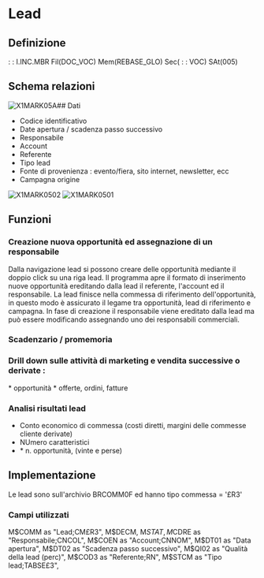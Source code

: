 # Lead
## Definizione
 :  : I.INC.MBR Fil(DOC_VOC) Mem(REBASE_GLO) Sec( :  : VOC) SAt(005)

## Schema relazioni
![X1MARK05A](http://localhost:3000/immagini/RELEAD_01/X1MARK05A.png)## Dati
-  Codice identificativo
-  Date apertura / scadenza passo successivo
-  Responsabile
-  Account
-  Referente
-  Tipo lead
-  Fonte di provenienza :  evento/fiera, sito internet, newsletter, ecc
-  Campagna origine

![X1MARK0502](http://localhost:3000/immagini/RELEAD_01/X1MARK0502.png)
![X1MARK0501](http://localhost:3000/immagini/RELEAD_01/X1MARK0501.png)
## Funzioni
### Creazione nuova opportunità ed assegnazione di un responsabile
Dalla navigazione lead si possono creare delle opportunità mediante il doppio click su una riga lead. Il programma apre il formato di inserimento nuove opportunità ereditando dalla lead il referente, l'account ed il responsabile. La lead finisce nella commessa di riferimento dell'opportunità, in questo modo è assicurato il legame tra opportunità, lead di riferimento e campagna.
In fase di creazione il responsabile viene ereditato dalla lead ma può essere modificando assegnando uno dei responsabili commerciali.

### Scadenzario / promemoria

### Drill down sulle attività di marketing e vendita successive o derivate : 
 \* opportunità
 \* offerte, ordini, fatture

### Analisi risultati lead
-  Conto economico di commessa (costi diretti, margini delle commesse cliente derivate)
-  NUmero caratteristici
- \* n. opportunità, (vinte e perse)



## Implementazione
Le lead sono sull'archivio BRCOMM0F ed hanno tipo commessa = '£R3'

### Campi utilizzati
M$COMM as "Lead;CM£R3",
M$DECM,
M$STAT,
M$CDRE as "Responsabile;CNCOL",
M$COEN as "Account;CNNOM",
M$DT01 as "Data apertura",
M$DT02 as "Scadenza passo successivo",
M$QI02 as "Qualità della lead (perc)",
M$COD3 as "Referente;RN",
M$STCM as "Tipo lead;TABSE£3",
